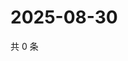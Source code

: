 # 2025-08-30

共 0 条

<!-- BEGIN ZHIHUQUESTIONS -->
<!-- 最后更新时间 Sat Aug 30 2025 23:09:23 GMT+0800 (China Standard Time) -->

<!-- END ZHIHUQUESTIONS -->
